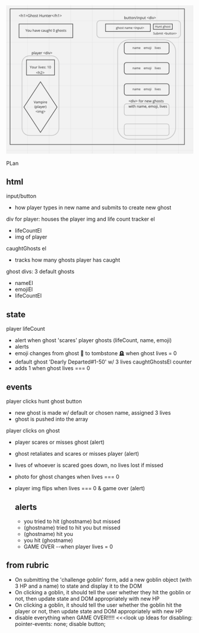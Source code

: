 ![wireframe for fighter-game](./assets/ghost-hunter-wireframe.png)

<!-- ## The Golden Rule:

🦸 🦸‍♂️ `Stop starting and start finishing.` 🏁

If you work on more than one feature at a time, you are guaranteed to multiply your bugs and your anxiety.

## Making a plan

1. **Make a drawing of your app. Simple "wireframes"**
1. **Look at the drawing and name the HTML elements you'll need to realize your vision**
1. **Look at the drawing and imagine using the app. What _state_ do you need to track?**
1. **For each HTML element ask: Why do I need this? (i.e., "we need div to display the results in")**
1. **Once we know _why_ we need each element, think about how to implement the "Why" as a "How" (i.e., `resultsEl.textContent = newResults`)**
1. **Find all the 'events' (user clicks, form submit, on load etc) in your app. Ask one by one, "What happens when" for each of these events. Does any state change? Does any DOM update?**
1. **Think about how to validate each of your features according to a Definition of Done. (Hint: console.log usually helps here.)**
1. **Consider what features _depend_ on what other features. Use this dependency logic to figure out what order to complete tasks.**

Additional considerations:

-   Ask: which of your HTML elements need to be hard coded, and which need to be dynamically generated?
-   Consider your data model.
    -   What kinds of objects (i.e., Dogs, Friends, Todos, etc) will you need?
    -   What are the key/value pairs?
    -   What arrays might you need?
    -   What needs to live in a persistence layer?
-   Is there some state we need to initialize?
-   Ask: should any of this work be abstracted into functions? (i.e., is the work complicated? can it be reused?) -->

PLan

## html
input/button
- how player types in new name and submits to create new ghost

div for player: houses the player img and life count tracker el
- lifeCountEl
- img of player

caughtGhosts el
- tracks how many ghosts player has caught

ghost divs: 3 default ghosts
- nameEl
- emojiEl
- lifeCountEl

## state
player lifeCount
- alert when ghost 'scares' player
ghosts (lifeCount, name, emoji)
 - alerts
 - emoji changes from ghost 👻  to tombstone 🪦 when ghost lives = 0
 - default ghost 'Dearly Departed#1-50' w/ 3 lives
caughtGhostsEl counter
 - adds 1 when ghost lives === 0


## events 
player clicks hunt ghost button
- new ghost is made w/ default or chosen name, assigned 3 lives
- ghost is pushed into the array

player clicks on ghost
- player scares or misses ghost (alert)
- ghost retaliates and scares or misses player (alert)
- lives of whoever is scared goes down, no lives lost if missed
- photo for ghost changes when lives === 0
- player img flips when lives === 0 & game over (alert)

    ## alerts
    - you tried to hit (ghostname) but missed
    - (ghostname) tried to hit you but missed
    - (ghostname) hit you
    - you hit (ghostname)
    - GAME OVER
        --when player lives = 0

## from rubric
- On submitting the 'challenge goblin' form, add a new goblin object (with 3 HP and a name) to state and display it to the DOM
- On clicking a goblin, it should tell the user whether they hit the goblin or not, then update state and DOM appropriately with new HP
- On clicking a goblin, it should tell the user whether the goblin hit the player or not, then update state and DOM appropriately with new HP
- disable everything when GAME OVER!!!!! <<<look up
    Ideas for disabling:
        pointer-events: none;
        disable button;